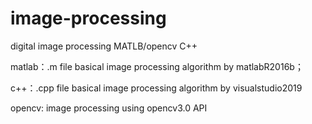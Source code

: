 # image-processing

digital image processing MATLB/opencv C++

matlab：.m file basical image processing algorithm by matlabR2016b； 

c++：.cpp file basical image processing algorithm by visualstudio2019

opencv: image processing using opencv3.0 API
